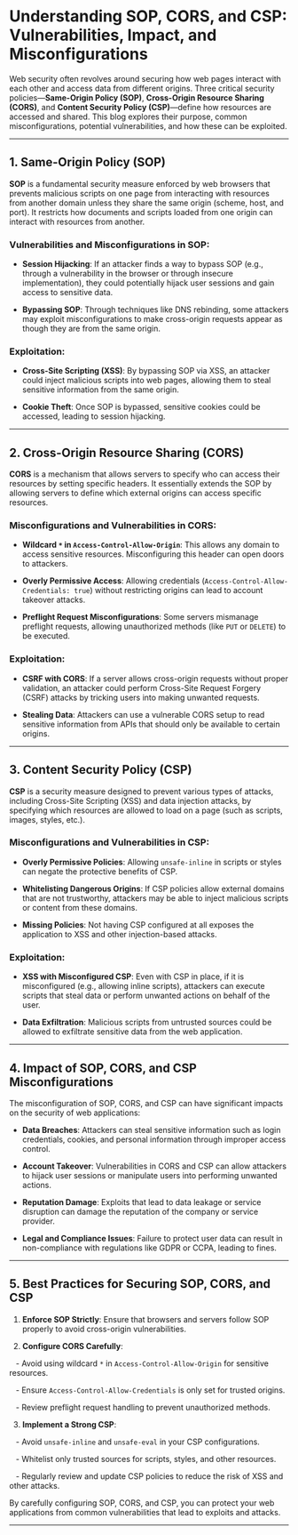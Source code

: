   

# Understanding SOP, CORS, and CSP: Vulnerabilities, Impact, and Misconfigurations

  

Web security often revolves around securing how web pages interact with each other and access data from different origins. Three critical security policies—**Same-Origin Policy (SOP)**, **Cross-Origin Resource Sharing (CORS)**, and **Content Security Policy (CSP)**—define how resources are accessed and shared. This blog explores their purpose, common misconfigurations, potential vulnerabilities, and how these can be exploited.

  

---

  

## 1. Same-Origin Policy (SOP)

  

**SOP** is a fundamental security measure enforced by web browsers that prevents malicious scripts on one page from interacting with resources from another domain unless they share the same origin (scheme, host, and port). It restricts how documents and scripts loaded from one origin can interact with resources from another.

  

### Vulnerabilities and Misconfigurations in SOP:

- **Session Hijacking**: If an attacker finds a way to bypass SOP (e.g., through a vulnerability in the browser or through insecure implementation), they could potentially hijack user sessions and gain access to sensitive data.

- **Bypassing SOP**: Through techniques like DNS rebinding, some attackers may exploit misconfigurations to make cross-origin requests appear as though they are from the same origin.

  

### Exploitation:

- **Cross-Site Scripting (XSS)**: By bypassing SOP via XSS, an attacker could inject malicious scripts into web pages, allowing them to steal sensitive information from the same origin.

- **Cookie Theft**: Once SOP is bypassed, sensitive cookies could be accessed, leading to session hijacking.

  

---

  

## 2. Cross-Origin Resource Sharing (CORS)

  

**CORS** is a mechanism that allows servers to specify who can access their resources by setting specific headers. It essentially extends the SOP by allowing servers to define which external origins can access specific resources.

  

### Misconfigurations and Vulnerabilities in CORS:

- **Wildcard `*` in `Access-Control-Allow-Origin`**: This allows any domain to access sensitive resources. Misconfiguring this header can open doors to attackers.

- **Overly Permissive Access**: Allowing credentials (`Access-Control-Allow-Credentials: true`) without restricting origins can lead to account takeover attacks.

- **Preflight Request Misconfigurations**: Some servers mismanage preflight requests, allowing unauthorized methods (like `PUT` or `DELETE`) to be executed.

  

### Exploitation:

- **CSRF with CORS**: If a server allows cross-origin requests without proper validation, an attacker could perform Cross-Site Request Forgery (CSRF) attacks by tricking users into making unwanted requests.

- **Stealing Data**: Attackers can use a vulnerable CORS setup to read sensitive information from APIs that should only be available to certain origins.

  

---

  

## 3. Content Security Policy (CSP)

  

**CSP** is a security measure designed to prevent various types of attacks, including Cross-Site Scripting (XSS) and data injection attacks, by specifying which resources are allowed to load on a page (such as scripts, images, styles, etc.).

  

### Misconfigurations and Vulnerabilities in CSP:

- **Overly Permissive Policies**: Allowing `unsafe-inline` in scripts or styles can negate the protective benefits of CSP.

- **Whitelisting Dangerous Origins**: If CSP policies allow external domains that are not trustworthy, attackers may be able to inject malicious scripts or content from these domains.

- **Missing Policies**: Not having CSP configured at all exposes the application to XSS and other injection-based attacks.

  

### Exploitation:

- **XSS with Misconfigured CSP**: Even with CSP in place, if it is misconfigured (e.g., allowing inline scripts), attackers can execute scripts that steal data or perform unwanted actions on behalf of the user.

- **Data Exfiltration**: Malicious scripts from untrusted sources could be allowed to exfiltrate sensitive data from the web application.

  

---

  

## 4. Impact of SOP, CORS, and CSP Misconfigurations

  

The misconfiguration of SOP, CORS, and CSP can have significant impacts on the security of web applications:

  

- **Data Breaches**: Attackers can steal sensitive information such as login credentials, cookies, and personal information through improper access control.

- **Account Takeover**: Vulnerabilities in CORS and CSP can allow attackers to hijack user sessions or manipulate users into performing unwanted actions.

- **Reputation Damage**: Exploits that lead to data leakage or service disruption can damage the reputation of the company or service provider.

- **Legal and Compliance Issues**: Failure to protect user data can result in non-compliance with regulations like GDPR or CCPA, leading to fines.

  

---

  

## 5. Best Practices for Securing SOP, CORS, and CSP

  

1. **Enforce SOP Strictly**: Ensure that browsers and servers follow SOP properly to avoid cross-origin vulnerabilities.

2. **Configure CORS Carefully**:

   - Avoid using wildcard `*` in `Access-Control-Allow-Origin` for sensitive resources.

   - Ensure `Access-Control-Allow-Credentials` is only set for trusted origins.

   - Review preflight request handling to prevent unauthorized methods.

3. **Implement a Strong CSP**:

   - Avoid `unsafe-inline` and `unsafe-eval` in your CSP configurations.

   - Whitelist only trusted sources for scripts, styles, and other resources.

   - Regularly review and update CSP policies to reduce the risk of XSS and other attacks.

  

By carefully configuring SOP, CORS, and CSP, you can protect your web applications from common vulnerabilities that lead to exploits and attacks.

  


---